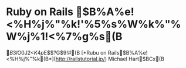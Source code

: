 # Ruby on Rails $B%A%e!<%H%j%"%k!'%5%s%W%k%"%W%j%1!<%7%g%s(B

$B$3$l$O0J2<$K4p$E$$$?%5%s%W%k!&%"%W%j%1!<%7%g%s$G$9!#(B
[*Rubu on Rails$B%A%e!<%H%j%"%k(B*](http://railstutorial.jp/)
Michael Hart$BCx(B
